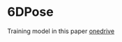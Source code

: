 # 6DPose

Training model in this paper  [onedrive]([[https://www.baidu.com](https://1drv.ms/u/s!AsGTIFMUZhECghnJXeT270sD6YPK?e=FfaiV9)/]) 
